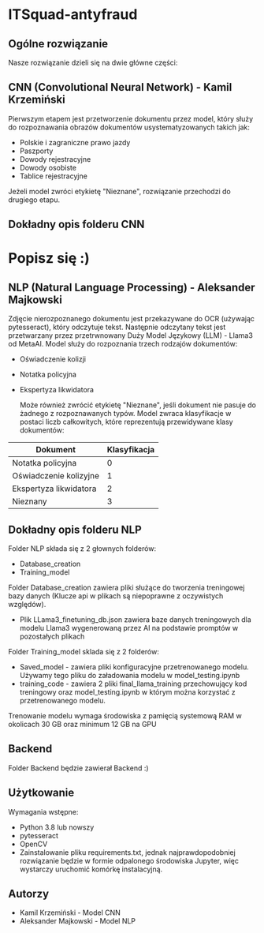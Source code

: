 # ITSquad-antyfraud
## Ogólne rozwiązanie
Nasze rozwiązanie dzieli się na dwie główne części:

## CNN (Convolutional Neural Network) - Kamil Krzemiński
Pierwszym etapem jest przetworzenie dokumentu przez model, który służy do rozpoznawania obrazów dokumentów usystematyzowanych takich jak:

- Polskie i zagraniczne prawo jazdy
- Paszporty
- Dowody rejestracyjne
- Dowody osobiste
- Tablice rejestracyjne

Jeżeli model zwróci etykietę "Nieznane", rozwiązanie przechodzi do drugiego etapu.

## Dokładny opis folderu CNN

# Popisz się :)

## NLP (Natural Language Processing) - Aleksander Majkowski
Zdjęcie nierozpoznanego dokumentu jest przekazywane do OCR (używając pytesseract), który odczytuje tekst. Następnie odczytany tekst jest przetwarzany przez przetrwnowany Duży Model Językowy (LLM) - Llama3 od MetaAI. Model służy do rozpoznania trzech rodzajów dokumentów:

- Oświadczenie kolizji
- Notatka policyjna
- Ekspertyza likwidatora
  
  Może również zwrócić etykietę "Nieznane", jeśli dokument nie pasuje do żadnego z rozpoznawanych typów. Model zwraca klasyfikacje w postaci liczb całkowitych, które reprezentują przewidywane klasy dokumentów:

| Dokument                 | Klasyfikacja |
|--------------------------|--------------|
| Notatka policyjna        | 0            |
| Oświadczenie kolizyjne   | 1            |
| Ekspertyza likwidatora   | 2            |
| Nieznany                 | 3            |

## Dokładny opis folderu NLP

Folder NLP składa się z 2 głownych folderów:
- Database_creation
- Training_model

Folder Database_creation zawiera pliki służące do tworzenia treningowej bazy danych (Klucze api w plikach są niepoprawne z oczywistych względów). 
- Plik LLama3_finetuning_db.json zawiera baze danych treningowych dla modelu Llama3 wygenerowaną przez AI na podstawie promptów w pozostałych plikach

Folder Training_model sklada się z 2 folderów:
- Saved_model - zawiera pliki konfiguracyjne przetrenowanego modelu. Używamy tego pliku do załadowania modelu w model_testing.ipynb
- training_code - zawiera 2 pliki final_llama_training przechowujący kod treningowy oraz model_testing.ipynb w którym można korzystać z przetrenowanego modelu.

Trenowanie modelu wymaga środowiska z pamięcią systemową RAM w okolicach 30 GB oraz minimum 12 GB na GPU

## Backend

Folder Backend będzie zawierał Backend :)

## Użytkowanie
Wymagania wstępne:
- Python 3.8 lub nowszy
- pytesseract
- OpenCV
- Zainstalowanie pliku requirements.txt, jednak najprawdopodobniej rozwiązanie będzie w formie odpalonego środowiska Jupyter, więc wystarczy uruchomić komórkę instalacyjną.

## Autorzy
- Kamil Krzemiński - Model CNN
- Aleksander Majkowski - Model NLP

